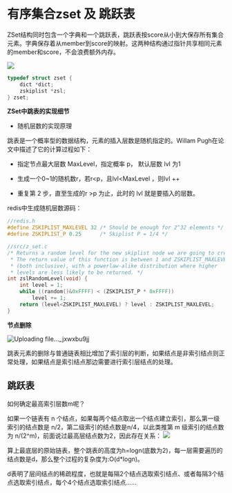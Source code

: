 # 有序集合zset 及 跳跃表

ZSet结构同时包含一个字典和一个跳跃表，跳跃表按score从小到大保存所有集合元素。字典保存着从member到score的映射。这两种结构通过指针共享相同元素的member和score，不会浪费额外内存。

![](/uploads/upload_22a98b79bac16b43b31dbfc4c4f40db7.png)

```c
typedef struct zset {
    dict *dict;
    zskiplist *zsl;
} zset;
```


**ZSet中跳表的实现细节**

- 随机层数的实现原理

跳表是一个概率型的数据结构，元素的插入层数是随机指定的。Willam Pugh在论文中描述了它的计算过程如下：

- 指定节点最大层数 MaxLevel，指定概率 p， 默认层数 lvl 为1 

- 生成一个0~1的随机数r，若r<p，且lvl<MaxLevel ，则lvl ++

- 重复第 2 步，直至生成的r >p 为止，此时的 lvl 就是要插入的层数。

redis中生成随机层数源码：

```c
//redis.h
#define ZSKIPLIST_MAXLEVEL 32 /* Should be enough for 2^32 elements */
#define ZSKIPLIST_P 0.25      /* Skiplist P = 1/4 */

//src/z_set.c
/* Returns a random level for the new skiplist node we are going to create.
 * The return value of this function is between 1 and ZSKIPLIST_MAXLEVEL
 * (both inclusive), with a powerlaw-alike distribution where higher
 * levels are less likely to be returned. */
int zslRandomLevel(void) {
    int level = 1;
    while ((random()&0xFFFF) < (ZSKIPLIST_P * 0xFFFF))
        level += 1;
    return (level<ZSKIPLIST_MAXLEVEL) ? level : ZSKIPLIST_MAXLEVEL;
}
```

**节点删除**

![Uploading file..._jxwxbu9jj]()


跳表元素的删除与普通链表相比增加了索引层的判断，如果结点是非索引结点则正常处理，如果结点是索引结点那边需要进行索引层结点的处理。

## 跳跃表

如何确定最高索引层数m呢？

如果一个链表有 n 个结点，如果每两个结点取出一个结点建立索引，那么第一级索引的结点数是 n/2，第二级索引的结点数是n/4，以此类推第 m 级索引的结点数为 n/(2^m)，前面说过最高层结点数为2，因此存在关系：
![](/uploads/upload_8133f85d89c15ee6da1d265fdbbcdfec.png)


算上最底层的原始链表，整个跳表的高度为h=logn(底数为2)，每一层需要遍历的结点数是d，那么整个过程的复杂度为:O(d*logn)。

d表明了层间结点的稀疏程度，也就是每隔2个结点选取索引结点、或者每隔3个结点选取索引结点，每个4个结点选取索引结点......
